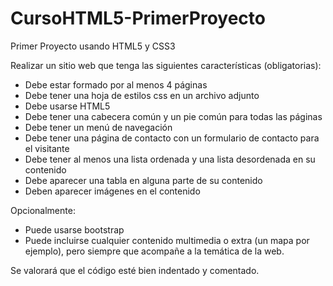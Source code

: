 # CursoHTML5-PrimerProyecto
Primer Proyecto usando HTML5 y CSS3

Realizar un sitio web que tenga las siguientes características (obligatorias):
- Debe estar formado por al menos 4 páginas
- Debe tener una hoja de estilos css en un archivo adjunto
- Debe usarse HTML5
- Debe tener una cabecera común y un pie común para todas las páginas
- Debe tener un menú de navegación
- Debe tener una página de contacto con un formulario de contacto para el visitante
- Debe tener al menos una lista ordenada y una lista desordenada en su contenido
- Debe aparecer una tabla en alguna parte de su contenido
- Deben aparecer imágenes en el contenido

Opcionalmente:
- Puede usarse bootstrap
- Puede incluirse cualquier contenido multimedia o extra (un mapa por ejemplo), pero siempre que acompañe a la temática de la web. 

Se valorará que el código esté bien indentado y comentado.
